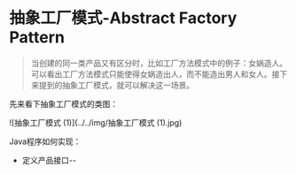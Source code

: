 # 抽象工厂模式-Abstract Factory Pattern

> 当创建的同一类产品又有区分时，比如工厂方法模式中的例子：女娲造人。可以看出工厂方法模式只能使得女娲造出人，而不能造出男人和女人。接下来提到的抽象工厂模式，就可以解决这一场景。

先来看下抽象工厂模式的类图：

![抽象工厂模式 (1)](../../img/抽象工厂模式 (1).jpg)

Java程序如何实现：

- 定义产品接口--
